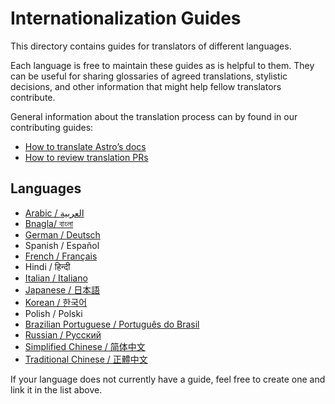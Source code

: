# Internationalization Guides

This directory contains guides for translators of different languages.

Each language is free to maintain these guides as is helpful to them.
They can be useful for sharing glossaries of agreed translations, stylistic decisions, and other information that might help fellow translators contribute.

General information about the translation process can by found in our contributing guides:

- [How to translate Astro’s docs](https://contribute.docs.astro.build/guides/i18n/)
- [How to review translation PRs](https://contribute.docs.astro.build/reviewers/reviewing-translations/)

## Languages

- [Arabic / العربية](./العربية.md)
- [Bnagla/ বাংলা](./বাংলা.md)
- [German / Deutsch](./deutsch.md)
- Spanish / Español
- [French / Français](./français.md)
- Hindi / हिन्दी
- [Italian / Italiano](./italiano.md)
- [Japanese / 日本語](./日本語.md)
- [Korean / 한국어](./한국어.md)
- Polish / Polski
- [Brazilian Portuguese / Português do Brasil](./português-do-brasil.md)
- [Russian / Русский](./russian.md)
- [Simplified Chinese / 简体中文](./简体中文.md)
- [Traditional Chinese / 正體中文](./正體中文.md)

If your language does not currently have a guide, feel free to create one and link it in the list above.
